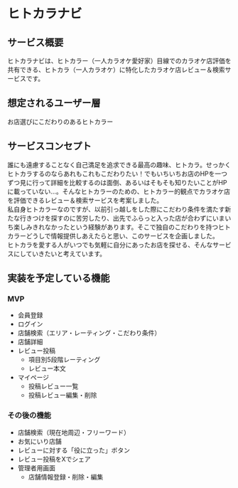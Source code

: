 # ヒトカラナビ

## サービス概要

ヒトカラナビは、ヒトカラー（一人カラオケ愛好家）目線でのカラオケ店評価を共有できる、ヒトカラ（一人カラオケ）に特化したカラオケ店レビュー＆検索サービスです。

## 想定されるユーザー層

お店選びにこだわりのあるヒトカラー

## サービスコンセプト

誰にも遠慮することなく自己満足を追求できる最高の趣味、ヒトカラ。せっかくヒトカラするのならあれもこれもこだわりたい！でもいちいちお店のHPを一つずつ見に行って詳細を比較するのは面倒、あるいはそもそも知りたいことがHPに載っていない…。そんなヒトカラーのための、ヒトカラー的観点でカラオケ店を評価できるレビュー＆検索サービスを考案しました。  
私自身ヒトカラーなのですが、以前引っ越しをした際にこだわり条件を満たす新たな行きつけを探すのに苦労したり、出先でふらっと入った店が合わずにいまいち楽しみきれなかったという経験があります。そこで独自のこだわりを持つヒトカラーどうしで情報提供しあえたらと思い、このサービスを企画しました。  
ヒトカラを愛する人がいつでも気軽に自分にあったお店を探せる、そんなサービスにしていきたいと考えています。

## 実装を予定している機能
### MVP
* 会員登録
* ログイン
* 店舗検索（エリア・レーティング・こだわり条件）
* 店舗詳細
* レビュー投稿
  * 項目別5段階レーティング
  * レビュー本文
* マイページ
  * 投稿レビュー一覧
  * 投稿レビュー編集・削除

### その後の機能
* 店舗検索（現在地周辺・フリーワード）
* お気にいり店舗
* レビューに対する「役に立った」ボタン
* レビュー投稿をXでシェア
* 管理者用画面
  * 店舗情報登録・削除・編集
